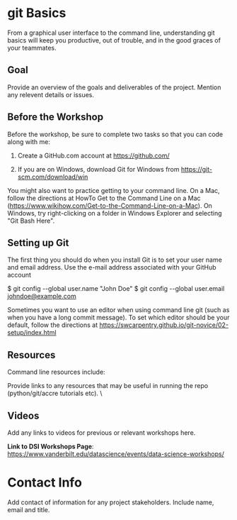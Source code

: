 # git Basics

From a graphical user interface to the command line, understanding git basics will keep you productive, out of trouble, and in the good graces of your teammates. 


## Goal
Provide an overview of the goals and deliverables of the project. Mention any relevent details or issues. 

## Before the Workshop  

Before the workshop, be sure to complete two tasks so that you can code along with me:

1. Create a GitHub.com account at https://github.com/

2. If you are on Windows, download Git for Windows from https://git-scm.com/download/win

You might also want to practice getting to your command line. On a Mac, follow the directions at HowTo Get to the Command Line on a Mac (https://www.wikihow.com/Get-to-the-Command-Line-on-a-Mac). On Windows,  try right-clicking on a folder in Windows Explorer and selecting "Git Bash Here".

## Setting up Git

The first thing you should do when you install Git is to set your user name and email address. Use the e-mail address associated with your GitHub account

$ git config --global user.name "John Doe"
$ git config --global user.email johndoe@example.com

Sometimes you want to use an editor when using command line git (such as when you have a long commit message). To set which editor should be your default, follow the directions at https://swcarpentry.github.io/git-novice/02-setup/index.html


## Resources

Command line resources include:



Provide links to any resources that may be useful in running the repo (python/git/accre tutorials etc). \

## Videos

Add any links to videos for previous or relevant workshops here. 

**Link to DSI Workshops Page**: https://www.vanderbilt.edu/datascience/events/data-science-workshops/


# Contact Info

Add contact of information for any project stakeholders. Include name, email and title.  

